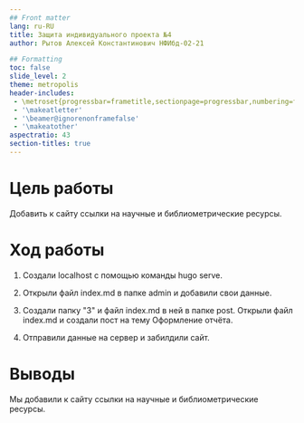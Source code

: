 ```yaml
---
## Front matter
lang: ru-RU
title: Защита индивидуального проекта №4
author: Рытов Алексей Константинович НФИбд-02-21

## Formatting
toc: false
slide_level: 2
theme: metropolis
header-includes: 
 - \metroset{progressbar=frametitle,sectionpage=progressbar,numbering=fraction}
 - '\makeatletter'
 - '\beamer@ignorenonframefalse'
 - '\makeatother'
aspectratio: 43
section-titles: true
---
```



# Цель работы

Добавить к сайту ссылки на научные и библиометрические ресурсы.

# Ход работы

1. Создали localhost с помощью команды hugo serve.

2. Открыли файл index.md в папке admin и добавили свои данные.

3. Создали папку "3" и файл index.md в ней в папке post. Открыли файл index.md и создали пост на тему Оформление отчёта.

4. Отправили данные на сервер и забилдили сайт.

# Выводы

Мы добавили к сайту ссылки на научные и библиометрические ресурсы.